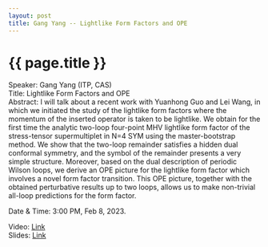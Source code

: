 ```yaml
---
layout: post
title: Gang Yang -- Lightlike Form Factors and OPE
---
```


{{ page.title }}
================

Speaker: Gang Yang (ITP, CAS)  
Title: Lightlike Form Factors and OPE  
Abstract: I will talk about a recent work with Yuanhong Guo and Lei Wang, in which we initiated the study of the lightlike form factors where the momentum of the inserted operator is taken to be lightlike. We obtain for the first time the analytic two-loop four-point MHV lightlike form factor of the stress-tensor supermultiplet in N=4 SYM using the master-bootstrap method. We show that the two-loop remainder satisfies a hidden dual conformal symmetry, and the symbol of the remainder presents a very simple structure. Moreover, based on the dual description of periodic Wilson loops, we derive an OPE picture for the lightlike form factor which involves a novel form factor transition. This OPE picture, together with the obtained perturbative results up to two loops, allows us to make non-trivial all-loop predictions for the form factor.   

Date & Time: 3:00 PM, Feb 8, 2023.

Video: [Link](https://www.bilibili.com/video/BV1n24y1q7Zp/?share_source=copy_web&vd_source=2923cd18e23f9cfd0265ae363e788c67)  
Slides: [Link](http://jointhepth.github.io/files/2023-2-8-Gang-Yang.pdf )